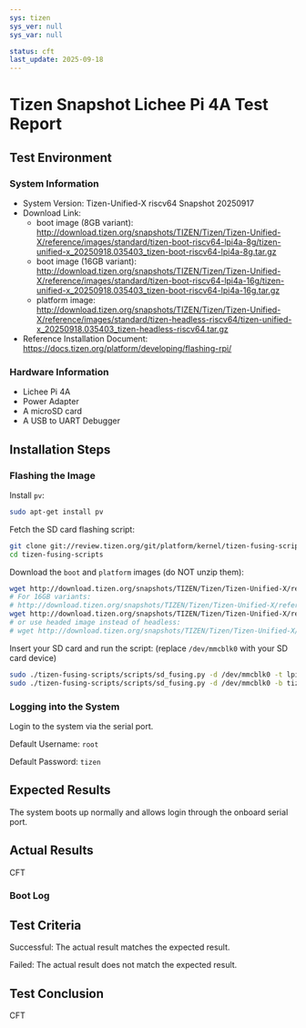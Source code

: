 ```yaml
---
sys: tizen
sys_ver: null
sys_var: null

status: cft
last_update: 2025-09-18
---
```


# Tizen Snapshot Lichee Pi 4A Test Report

## Test Environment

### System Information

- System Version: Tizen-Unified-X riscv64 Snapshot 20250917
- Download Link:
  - boot image (8GB variant): http://download.tizen.org/snapshots/TIZEN/Tizen/Tizen-Unified-X/reference/images/standard/tizen-boot-riscv64-lpi4a-8g/tizen-unified-x_20250918.035403_tizen-boot-riscv64-lpi4a-8g.tar.gz
  - boot image (16GB variant): http://download.tizen.org/snapshots/TIZEN/Tizen/Tizen-Unified-X/reference/images/standard/tizen-boot-riscv64-lpi4a-16g/tizen-unified-x_20250918.035403_tizen-boot-riscv64-lpi4a-16g.tar.gz
  - platform image: http://download.tizen.org/snapshots/TIZEN/Tizen/Tizen-Unified-X/reference/images/standard/tizen-headless-riscv64/tizen-unified-x_20250918.035403_tizen-headless-riscv64.tar.gz
- Reference Installation Document: https://docs.tizen.org/platform/developing/flashing-rpi/

### Hardware Information

- Lichee Pi 4A
- Power Adapter
- A microSD card
- A USB to UART Debugger

## Installation Steps

### Flashing the Image

Install `pv`:

```bash
sudo apt-get install pv
```

Fetch the SD card flashing script:

```bash
git clone git://review.tizen.org/git/platform/kernel/tizen-fusing-scripts -b tizen
cd tizen-fusing-scripts
```

Download the `boot` and `platform` images (do NOT unzip them):

```bash
wget http://download.tizen.org/snapshots/TIZEN/Tizen/Tizen-Unified-X/reference/images/standard/tizen-boot-riscv64-lpi4a-8g/tizen-unified-x_20250918.035403_tizen-boot-riscv64-lpi4a-8g.tar.gz
# For 16GB variants:
# http://download.tizen.org/snapshots/TIZEN/Tizen/Tizen-Unified-X/reference/images/standard/tizen-boot-riscv64-lpi4a-16g/tizen-unified-x_20250918.035403_tizen-boot-riscv64-lpi4a-16g.tar.gz
wget http://download.tizen.org/snapshots/TIZEN/Tizen/Tizen-Unified-X/reference/images/standard/tizen-headless-riscv64/tizen-unified-x_20250918.035403_tizen-headless-riscv64.tar.gz
# or use headed image instead of headless:
# wget http://download.tizen.org/snapshots/TIZEN/Tizen/Tizen-Unified-X/reference/images/standard/tizen-headed-riscv64/tizen-unified-x_20250918.035403_tizen-headed-riscv64.tar.gz
```

Insert your SD card and run the script: (replace `/dev/mmcblk0` with your SD card device)
```bash
sudo ./tizen-fusing-scripts/scripts/sd_fusing.py -d /dev/mmcblk0 -t lpi4a --format
sudo ./tizen-fusing-scripts/scripts/sd_fusing.py -d /dev/mmcblk0 -b tizen-unified-x_20250918.035403_tizen-boot-riscv64-lpi4a-8g.tar.gz tizen-unified-x_20250917.211322_tizen-headless-riscv64.tar.gz  -t lpi4a
```

### Logging into the System

Login to the system via the serial port.

Default Username: `root`

Default Password: `tizen`

## Expected Results

The system boots up normally and allows login through the onboard serial port.

## Actual Results

CFT

### Boot Log

## Test Criteria

Successful: The actual result matches the expected result.

Failed: The actual result does not match the expected result.

## Test Conclusion

CFT
